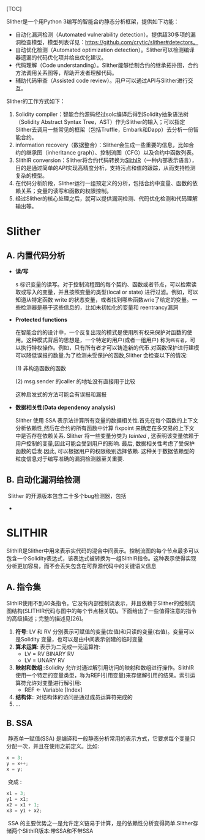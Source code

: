 [TOC]

Slither是一个用Python 3编写的智能合约静态分析框架，提供如下功能：



- 自动化漏洞检测（Automated vulnerability detection）。提供超30多项的漏洞检查模型，模型列表详见：https://github.com/crytic/slither#detectors。
- 自动优化检测（Automated optimization detection）。Slither可以检测编译器遗漏的代码优化项并给出优化建议。
- 代码理解（Code understanding）。Slither能够绘制合约的继承拓扑图，合约方法调用关系图等，帮助开发者理解代码。
- 辅助代码审查（Assisted code review）。用户可以通过API与Slither进行交互。

Slither的工作方式如下：



1. Solidity compiler：智能合约源码经过solc编译后得到Solidity抽象语法树（Solidity Abstract Syntax Tree，AST）作为Slither的输入；可以指定Slither去调用一些常见的框架（包括Truffle，Embark和Dapp）去分析一份智能合约。
2. information recovery（数据整合）：Slither会生成一些重要的信息，比如合约的继承图（inheritance graph）、控制流图（CFG）以及合约中函数列表。
3. SlithIR conversion：Slither将合约代码转换为[SlithIR](https://github.com/crytic/slither/wiki/SlithIR)（一种内部表示语言），目的是通过简单的API实现高精度分析，支持污点和值的跟踪，从而支持检测复杂的模型。
4. 在代码分析阶段，Slither运行一组预定义的分析，包括合约中变量、函数的依赖关系；变量的读写和函数的权限控制。
5. 经过Slither的核心处理之后，就可以提供漏洞检测、代码优化检测和代码理解输出等。



# Slither

## A. 内置代码分析

- **读/写**

  s 标识变量的读写。对于控制流程图的每个契约、函数或者节点，可以检索读取或写入的变量，并且按照变量的类型(local or state) 进行过滤。例如，可以知道从特定函数 write 的状态变量，或者找到哪些函数wrie了给定的变量。一些检测器是基于这些信息的，比如未初始化的变量和 reentrancy漏洞

- **Protected functions**

  在智能合约的设计中，一个反复出现的模式是使用所有权来保护对函数的使用。这种模式背后的思想是，一个特定的用户(或者一组用户) 称为`所有者`，可以执行特权操作。例如，只有所有者才可以铸造新的代币.对函数保护进行建模可以降低误报的数量.为了检测未受保护的函数,Slither 会检查以下的情况:

  (1) 非构造函数的函数

  (2) msg.sender 的caller 的地址没有直接用于比较

  这种启发式的方法可能会有误报和漏报

- **数据相关性(Data dependency analysis)**

  Slither 使用 SSA 表示法计算所有变量的数据相关性.首先在每个函数的上下文分析依赖性,然后在合约的所有函数中计算 fixpoint 来确定在多交易的上下文中是否存在依赖关系. Slither 将一些变量分类为 *tainted* , 这表明该变量依赖于用户控制的变量,因此可能会受到用户的影响. 最后, 数据相关性考虑了受保护函数的启发.因此, 可以根据用户的权限级别选择依赖. 这种关于数据依赖型的粒度信息对于编写准确的漏洞检测器至关重要.



## B. 自动化漏洞给检测

​		Slither 的开源版本包含二十多个bug检测器，包括

- 



# SLITHIR

​		SlithIR是Slither中用来表示实代码的混合中间表示。控制流图的每个节点最多可以包含一个Solidity表达式，该表达式被转换为一组SlithIR指令。这种表示使得实现分析更加容易，而不会丢失包含在可靠源代码中的关键语义信息

## A. 指令集

​		SlithIR使用不到40条指令。它没有内部控制流表示，并且依赖于Slither的控制流图结构(SLITHIR代码与图中的每个节点相关联)。下面给出了一些值得注意的指令的高级描述；完整的描述见[26]。

1. **符号**: LV 和 RV 分别表示可赋值的变量(左值)和只读的变量(右值)。变量可以是Solidity 变量，也可以是由中间表示创建的临时变量
2. **算术运算**: 表示为二元或一元运算符:
   - LV = RV BINARY RV
   - LV = UNARY RV
3. **映射和数组**::Solidity 允许对通过解引用访问的映射和数组进行操作。SlithIR使用一个特定的变量类型，称为REF(引用变量)来存储解引用的结果。索引运算符允许对变量进行解引用:
   -  REF ← Variable [Index]
4. **结构体**:: 对结构体的访问是通过成员运算符完成的
5. ...

## B. SSA

​		静态单一赋值(SSA) 是编译和一般静态分析常用的表示方式，它要求每个变量只分配一次，并且在使用之前定义。比如:

```C
x = 3;
y = x++;
x = y;
```

​		变成 :

```c
x1 = 3;
y1 = x1;
x2 = x1 + 1;
x3 = y1 + x2;
```

​		SSA 的主要优势之一是允许定义链易于计算，是的依赖性分析变得简单.Slither存储两个SlithIR版本:带SSA和不带SSA





















